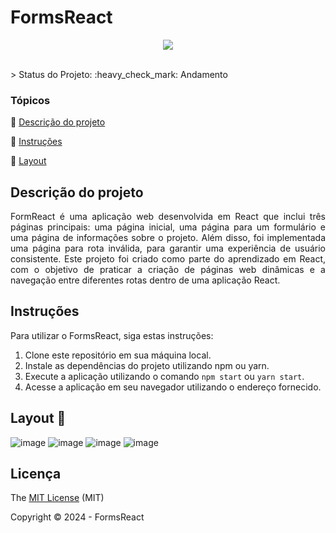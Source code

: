 <h1>FormsReact</h1> 

<p align="center">
  <img src="https://img.shields.io/badge/react-61DAFB?style=for-the-badge&logo=react&logoColor=white"/>
</p>

<br />
> Status do Projeto: :heavy_check_mark: Andamento

### Tópicos 

:small_blue_diamond: [Descrição do projeto](#descrição-do-projeto)

:small_blue_diamond: [Instruções](#instruções)

:small_blue_diamond: [Layout](#layout)

## Descrição do projeto 

<p align="justify">
  FormReact é uma aplicação web desenvolvida em React que inclui três páginas principais: uma página inicial, uma página para um formulário e uma página de informações sobre o projeto. Além disso, foi implementada uma página para rota inválida, para garantir uma experiência de usuário consistente. Este projeto foi criado como parte do aprendizado em React, com o objetivo de praticar a criação de páginas web dinâmicas e a navegação entre diferentes rotas dentro de uma aplicação React.
</p>

## Instruções

Para utilizar o FormsReact, siga estas instruções:

1. Clone este repositório em sua máquina local.
2. Instale as dependências do projeto utilizando npm ou yarn.
3. Execute a aplicação utilizando o comando `npm start` ou `yarn start`.
4. Acesse a aplicação em seu navegador utilizando o endereço fornecido.

## Layout :dash:

![image](https://github.com/allynefernanda/FormReact/assets/122064160/2c7a581e-8a10-4009-99dd-c44cd22bd5d4)
![image](https://github.com/allynefernanda/FormReact/assets/122064160/a36ca1f8-adf7-46a0-a245-04e053dbe039)
![image](https://github.com/allynefernanda/FormReact/assets/122064160/895bc359-10b6-478d-9183-8978f66fff33)
![image](https://github.com/allynefernanda/FormReact/assets/122064160/ff8d64b8-0548-4899-a68a-fa622f0345b5)

## Licença 

The [MIT License]() (MIT)

Copyright :copyright: 2024 - FormsReact

